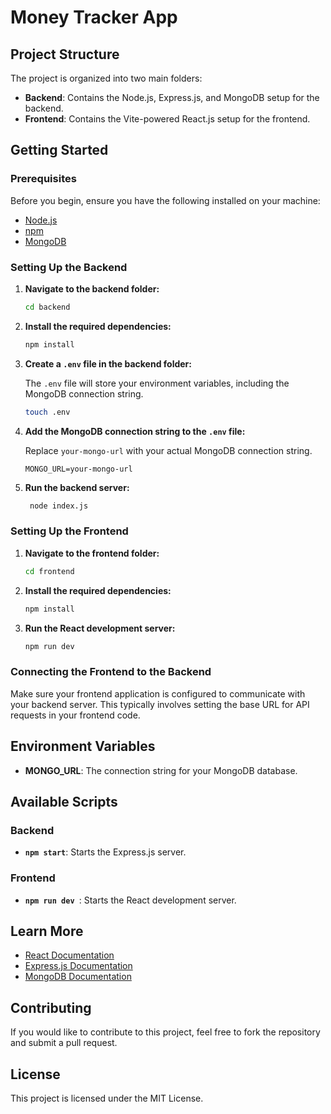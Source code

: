 
# Money Tracker App

## Project Structure

The project is organized into two main folders:

- **Backend**: Contains the Node.js, Express.js, and MongoDB setup for the backend.
- **Frontend**: Contains the Vite-powered React.js setup for the frontend.

## Getting Started

### Prerequisites

Before you begin, ensure you have the following installed on your machine:

- [Node.js](https://nodejs.org/)
- [npm](https://www.npmjs.com/)
- [MongoDB](https://www.mongodb.com/)

### Setting Up the Backend

1. **Navigate to the backend folder:**

   ```bash
   cd backend
   ```

2. **Install the required dependencies:**

   ```bash
   npm install
   ```

3. **Create a `.env` file in the backend folder:**

   The `.env` file will store your environment variables, including the MongoDB connection string.

   ```bash
   touch .env
   ```

4. **Add the MongoDB connection string to the `.env` file:**

   Replace `your-mongo-url` with your actual MongoDB connection string.

   ```env
   MONGO_URL=your-mongo-url
   ```

5. **Run the backend server:**

   ```bash
    node index.js
   ```

### Setting Up the Frontend

1. **Navigate to the frontend folder:**

   ```bash
   cd frontend
   ```

2. **Install the required dependencies:**

   ```bash
   npm install
   ```

3. **Run the React development server:**

   ```bash
   npm run dev
   ```

### Connecting the Frontend to the Backend

Make sure your frontend application is configured to communicate with your backend server. This typically involves setting the base URL for API requests in your frontend code.

## Environment Variables

- **MONGO_URL**: The connection string for your MongoDB database.

## Available Scripts

### Backend

- **`npm start`**: Starts the Express.js server.

### Frontend

- **`npm run dev `**: Starts the React development server.

## Learn More

- [React Documentation](https://reactjs.org/)
- [Express.js Documentation](https://expressjs.com/)
- [MongoDB Documentation](https://docs.mongodb.com/)

## Contributing

If you would like to contribute to this project, feel free to fork the repository and submit a pull request.

## License

This project is licensed under the MIT License.
